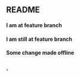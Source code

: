 ## README

#### I am at feature branch
#### I am still at feature branch
#### Some change made offline
### .
